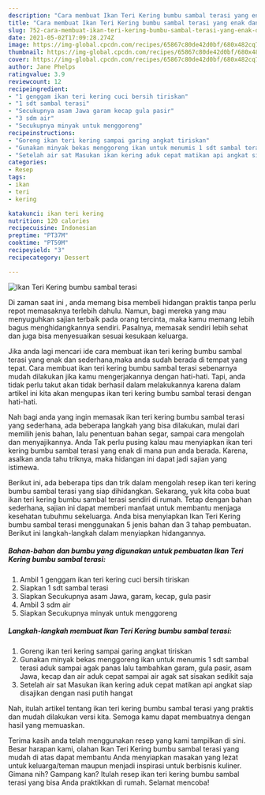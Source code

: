 ```yaml
---
description: "Cara membuat Ikan Teri Kering bumbu sambal terasi yang enak dan Mudah Dibuat"
title: "Cara membuat Ikan Teri Kering bumbu sambal terasi yang enak dan Mudah Dibuat"
slug: 752-cara-membuat-ikan-teri-kering-bumbu-sambal-terasi-yang-enak-dan-mudah-dibuat
date: 2021-05-02T17:09:28.274Z
image: https://img-global.cpcdn.com/recipes/65867c80de42d0bf/680x482cq70/ikan-teri-kering-bumbu-sambal-terasi-foto-resep-utama.jpg
thumbnail: https://img-global.cpcdn.com/recipes/65867c80de42d0bf/680x482cq70/ikan-teri-kering-bumbu-sambal-terasi-foto-resep-utama.jpg
cover: https://img-global.cpcdn.com/recipes/65867c80de42d0bf/680x482cq70/ikan-teri-kering-bumbu-sambal-terasi-foto-resep-utama.jpg
author: Jane Phelps
ratingvalue: 3.9
reviewcount: 12
recipeingredient:
- "1 genggam ikan teri kering cuci bersih tiriskan"
- "1 sdt sambal terasi"
- "Secukupnya asam Jawa garam kecap gula pasir"
- "3 sdm air"
- "Secukupnya minyak untuk menggoreng"
recipeinstructions:
- "Goreng ikan teri kering sampai garing angkat tiriskan"
- "Gunakan minyak bekas menggoreng ikan untuk menumis 1 sdt sambal terasi aduk sampai agak panas lalu tambahkan garam, gula pasir, asam Jawa, kecap dan air aduk cepat sampai air agak sat sisakan sedikit saja"
- "Setelah air sat Masukan ikan kering aduk cepat matikan api angkat siap disajikan dengan nasi putih hangat"
categories:
- Resep
tags:
- ikan
- teri
- kering

katakunci: ikan teri kering 
nutrition: 120 calories
recipecuisine: Indonesian
preptime: "PT37M"
cooktime: "PT59M"
recipeyield: "3"
recipecategory: Dessert

---
```



![Ikan Teri Kering bumbu sambal terasi](https://img-global.cpcdn.com/recipes/65867c80de42d0bf/680x482cq70/ikan-teri-kering-bumbu-sambal-terasi-foto-resep-utama.jpg)

Di zaman  saat ini , anda memang bisa membeli hidangan praktis tanpa perlu repot memasaknya terlebih dahulu. Namun, bagi mereka yang mau menyuguhkan sajian terbaik pada orang tercinta, maka kamu memang lebih bagus menghidangkannya sendiri. Pasalnya, memasak sendiri lebih sehat dan juga bisa menyesuaikan sesuai kesukaan keluarga.

Jika anda lagi mencari ide cara membuat ikan teri kering bumbu sambal terasi yang enak dan sederhana,maka anda sudah berada di tempat yang tepat. Cara membuat ikan teri kering bumbu sambal terasi  sebenarnya mudah dilakukan jika kamu mengerjakannya dengan hati-hati. Tapi, anda tidak perlu takut akan tidak berhasil dalam melakukannya 
karena dalam artikel ini kita akan mengupas ikan teri kering bumbu sambal terasi dengan hati-hati.  



Nah bagi anda yang ingin memasak ikan teri kering bumbu sambal terasi yang sederhana, ada beberapa langkah yang bisa dilakukan, mulai dari memilih jenis bahan, lalu penentuan bahan segar, sampai cara mengolah dan menyajikannya. Anda Tak perlu pusing kalau mau menyiapkan ikan teri kering bumbu sambal terasi yang enak di mana pun anda berada. Karena, asalkan anda  tahu triknya, maka hidangan ini dapat jadi sajian yang istimewa.

Berikut ini, ada beberapa tips dan trik dalam mengolah resep ikan teri kering bumbu sambal terasi yang siap dihidangkan. Sekarang, yuk kita coba buat ikan teri kering bumbu sambal terasi sendiri di rumah. Tetap dengan bahan sederhana, sajian ini dapat memberi manfaat untuk membantu menjaga kesehatan tubuhmu sekeluarga. Anda bisa menyiapkan Ikan Teri Kering bumbu sambal terasi menggunakan 5 jenis bahan dan 3 tahap pembuatan. Berikut ini langkah-langkah dalam menyiapkan hidangannya.

<!--inarticleads1-->

##### Bahan-bahan dan bumbu yang digunakan untuk pembuatan Ikan Teri Kering bumbu sambal terasi:

1. Ambil 1 genggam ikan teri kering cuci bersih tiriskan
1. Siapkan 1 sdt sambal terasi
1. Siapkan Secukupnya asam Jawa, garam, kecap, gula pasir
1. Ambil 3 sdm air
1. Siapkan Secukupnya minyak untuk menggoreng




<!--inarticleads2-->

##### Langkah-langkah membuat Ikan Teri Kering bumbu sambal terasi:

1. Goreng ikan teri kering sampai garing angkat tiriskan
1. Gunakan minyak bekas menggoreng ikan untuk menumis 1 sdt sambal terasi aduk sampai agak panas lalu tambahkan garam, gula pasir, asam Jawa, kecap dan air aduk cepat sampai air agak sat sisakan sedikit saja
1. Setelah air sat Masukan ikan kering aduk cepat matikan api angkat siap disajikan dengan nasi putih hangat




Nah, itulah artikel tentang  ikan teri kering bumbu sambal terasi  yang praktis dan mudah dilakukan versi kita. Semoga kamu dapat membuatnya dengan hasil yang memuaskan. 

Terima kasih anda telah menggunakan resep yang kami tampilkan di sini. Besar harapan kami, olahan  Ikan Teri Kering bumbu sambal terasi yang mudah di atas dapat membantu Anda menyiapkan masakan yang lezat untuk keluarga/teman maupun menjadi inspirasi untuk berbisnis kuliner. Gimana nih? Gampang kan? Itulah resep ikan teri kering bumbu sambal terasi yang bisa Anda praktikkan di rumah. Selamat mencoba!

